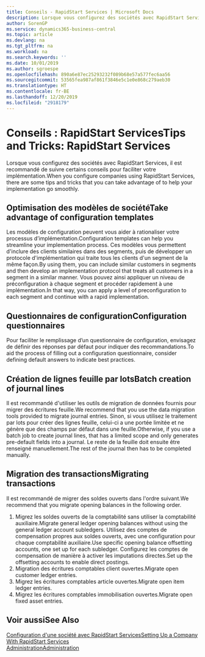 ```yaml
---
title: Conseils - RapidStart Services | Microsoft Docs
description: Lorsque vous configurez des sociétés avec RapidStart Services, il est recommandé de suivre certains conseils pour faciliter votre implémentation.
author: SorenGP
ms.service: dynamics365-business-central
ms.topic: article
ms.devlang: na
ms.tgt_pltfrm: na
ms.workload: na
ms.search.keywords: ''
ms.date: 10/01/2019
ms.author: sgroespe
ms.openlocfilehash: 890a6e87ec25293232f089b68e57a577fec6aa56
ms.sourcegitcommit: 53565fea987af861f3846e5c1e0e868c279aeb30
ms.translationtype: HT
ms.contentlocale: fr-BE
ms.lasthandoff: 12/20/2019
ms.locfileid: "2918179"
---
```

# <a name="tips-and-tricks-rapidstart-services"></a><span data-ttu-id="aa28a-103">Conseils : RapidStart Services</span><span class="sxs-lookup"><span data-stu-id="aa28a-103">Tips and Tricks: RapidStart Services</span></span>
<span data-ttu-id="aa28a-104">Lorsque vous configurez des sociétés avec RapidStart Services, il est recommandé de suivre certains conseils pour faciliter votre implémentation.</span><span class="sxs-lookup"><span data-stu-id="aa28a-104">When you configure companies using RapidStart Services, there are some tips and tricks that you can take advantage of to help your implementation go smoothly.</span></span>  

## <a name="take-advantage-of-configuration-templates"></a><span data-ttu-id="aa28a-105">Optimisation des modèles de société</span><span class="sxs-lookup"><span data-stu-id="aa28a-105">Take advantage of configuration templates</span></span>  
<span data-ttu-id="aa28a-106">Les modèles de configuration peuvent vous aider à rationaliser votre processus d’implémentation.</span><span class="sxs-lookup"><span data-stu-id="aa28a-106">Configuration templates can help you streamline your implementation process.</span></span> <span data-ttu-id="aa28a-107">Ces modèles vous permettent d'inclure des clients similaires dans des segments, puis de développer un protocole d'implémentation qui traite tous les clients d'un segment de la même façon.</span><span class="sxs-lookup"><span data-stu-id="aa28a-107">By using them, you can include similar customers in segments and then develop an implementation protocol that treats all customers in a segment in a similar manner.</span></span> <span data-ttu-id="aa28a-108">Vous pouvez ainsi appliquer un niveau de préconfiguration à chaque segment et procéder rapidement à une implémentation.</span><span class="sxs-lookup"><span data-stu-id="aa28a-108">In that way, you can apply a level of preconfiguration to each segment and continue with a rapid implementation.</span></span>  

## <a name="configuration-questionnaires"></a><span data-ttu-id="aa28a-109">Questionnaires de configuration</span><span class="sxs-lookup"><span data-stu-id="aa28a-109">Configuration questionnaires</span></span>  
<span data-ttu-id="aa28a-110">Pour faciliter le remplissage d’un questionnaire de configuration, envisagez de définir des réponses par défaut pour indiquer des recommandations.</span><span class="sxs-lookup"><span data-stu-id="aa28a-110">To aid the process of filling out a configuration questionnaire, consider defining default answers to indicate best practices.</span></span>  

## <a name="batch-creation-of-journal-lines"></a><span data-ttu-id="aa28a-111">Création de lignes feuille par lots</span><span class="sxs-lookup"><span data-stu-id="aa28a-111">Batch creation of journal lines</span></span>  
<span data-ttu-id="aa28a-112">Il est recommandé d'utiliser les outils de migration de données fournis pour migrer des écritures feuille.</span><span class="sxs-lookup"><span data-stu-id="aa28a-112">We recommend that you use the data migration tools provided to migrate journal entries.</span></span> <span data-ttu-id="aa28a-113">Sinon, si vous utilisez le traitement par lots pour créer des lignes feuille, celui-ci a une portée limitée et ne génère que des champs par défaut dans une feuille.</span><span class="sxs-lookup"><span data-stu-id="aa28a-113">Otherwise, if you use a batch job to create journal lines, that has a limited scope and only generates pre-default fields into a journal.</span></span> <span data-ttu-id="aa28a-114">Le reste de la feuille doit ensuite être renseigné manuellement.</span><span class="sxs-lookup"><span data-stu-id="aa28a-114">The rest of the journal then has to be completed manually.</span></span>  

## <a name="migrating-transactions"></a><span data-ttu-id="aa28a-115">Migration des transactions</span><span class="sxs-lookup"><span data-stu-id="aa28a-115">Migrating transactions</span></span>  
<span data-ttu-id="aa28a-116">Il est recommandé de migrer des soldes ouverts dans l'ordre suivant.</span><span class="sxs-lookup"><span data-stu-id="aa28a-116">We recommend that you migrate opening balances in the following order.</span></span> <!--Be aware that you cannot insert ledger entries directly. Instead you must use journals to post the journal lines--> 

1.  <span data-ttu-id="aa28a-117">Migrez les soldes ouverts de la comptabilité sans utiliser la comptabilité auxiliaire.</span><span class="sxs-lookup"><span data-stu-id="aa28a-117">Migrate general ledger opening balances without using the general ledger account subledgers.</span></span> <span data-ttu-id="aa28a-118">Utilisez des comptes de compensation propres aux soldes ouverts, avec une configuration pour chaque comptabilité auxiliaire.</span><span class="sxs-lookup"><span data-stu-id="aa28a-118">Use specific opening balance offsetting accounts, one set up for each subledger.</span></span> <span data-ttu-id="aa28a-119">Configurez les comptes de compensation de manière à activer les imputations directes.</span><span class="sxs-lookup"><span data-stu-id="aa28a-119">Set up the offsetting accounts to enable direct postings.</span></span>  
2.  <span data-ttu-id="aa28a-120">Migration des écritures comptables client ouvertes.</span><span class="sxs-lookup"><span data-stu-id="aa28a-120">Migrate open customer ledger entries.</span></span>  <!--work on these-->
3.  <span data-ttu-id="aa28a-121">Migrez les écritures comptables article ouvertes.</span><span class="sxs-lookup"><span data-stu-id="aa28a-121">Migrate open item ledger entries.</span></span>  
4.  <span data-ttu-id="aa28a-122">Migrez les écritures comptables immobilisation ouvertes.</span><span class="sxs-lookup"><span data-stu-id="aa28a-122">Migrate open fixed asset entries.</span></span>  

## <a name="see-also"></a><span data-ttu-id="aa28a-123">Voir aussi</span><span class="sxs-lookup"><span data-stu-id="aa28a-123">See Also</span></span>  
[<span data-ttu-id="aa28a-124">Configuration d'une société avec RapidStart Services</span><span class="sxs-lookup"><span data-stu-id="aa28a-124">Setting Up a Company With RapidStart Services</span></span>](admin-set-up-a-company-with-rapidstart.md)  
[<span data-ttu-id="aa28a-125">Administration</span><span class="sxs-lookup"><span data-stu-id="aa28a-125">Administration</span></span>](admin-setup-and-administration.md)
